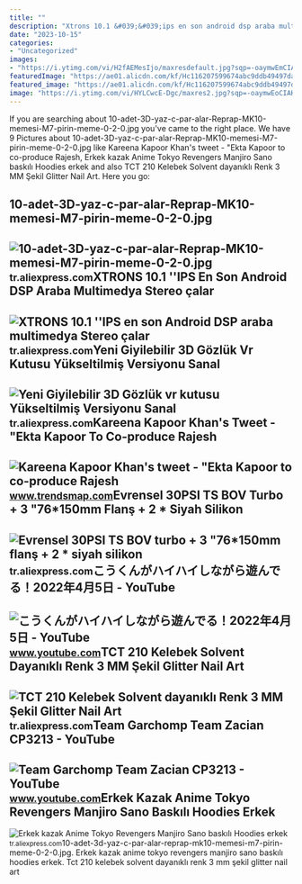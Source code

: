 ```yaml
---
title: ""
description: "Xtrons 10.1 &#039;&#039;ips en son android dsp araba multimedya stereo çalar"
date: "2023-10-15"
categories:
- "Uncategorized"
images:
- "https://i.ytimg.com/vi/H2fAEMesIjo/maxresdefault.jpg?sqp=-oaymwEmCIAKENAF8quKqQMa8AEB-AH-CYAC0AWKAgwIABABGGUgXyhTMA8=&amp;rs=AOn4CLCJYSghky0o-ilndxvg6fCYAda1ug"
featuredImage: "https://ae01.alicdn.com/kf/Hc116207599674abc9ddb49497da5f71fW/XTRONS-10-1-IPS-en-son-Android-DSP-araba-multimedya-Stereo-alar-Nissan-x-trail-i.jpg"
featured_image: "https://ae01.alicdn.com/kf/Hc116207599674abc9ddb49497da5f71fW/XTRONS-10-1-IPS-en-son-Android-DSP-araba-multimedya-Stereo-alar-Nissan-x-trail-i.jpg"
image: "https://i.ytimg.com/vi/HYLCwcE-Dgc/maxres2.jpg?sqp=-oaymwEoCIAKENAF8quKqQMcGADwAQH4AYwCgALgA4oCDAgAEAEYRSBHKGUwDw==&amp;rs=AOn4CLC_ulBvmvqa2cf2uT56Qfk3FCYaDA"
---
```


If you are searching about 10-adet-3D-yaz-c-par-alar-Reprap-MK10-memesi-M7-pirin-meme-0-2-0.jpg you've came to the right place. We have 9 Pictures about 10-adet-3D-yaz-c-par-alar-Reprap-MK10-memesi-M7-pirin-meme-0-2-0.jpg like Kareena Kapoor Khan's tweet - "Ekta Kapoor to co-produce Rajesh, Erkek kazak Anime Tokyo Revengers Manjiro Sano baskılı Hoodies erkek and also TCT 210 Kelebek Solvent dayanıklı Renk 3 MM Şekil Glitter Nail Art. Here you go:

10-adet-3D-yaz-c-par-alar-Reprap-MK10-memesi-M7-pirin-meme-0-2-0.jpg
--------------------------------------------------------------------

 ![10-adet-3D-yaz-c-par-alar-Reprap-MK10-memesi-M7-pirin-meme-0-2-0.jpg](https://ae01.alicdn.com/kf/HTB1DrQqbPgy_uJjSZLeq6yPlFXam/10-adet-3D-yaz-c-par-alar-Reprap-MK10-memesi-M7-pirin-meme-0-2-0.jpg) <small>tr.aliexpress.com</small>XTRONS 10.1 ''IPS En Son Android DSP Araba Multimedya Stereo çalar
------------------------------------------------------------------

 ![XTRONS 10.1 ''IPS en son Android DSP araba multimedya Stereo çalar](https://ae01.alicdn.com/kf/Hc116207599674abc9ddb49497da5f71fW/XTRONS-10-1-IPS-en-son-Android-DSP-araba-multimedya-Stereo-alar-Nissan-x-trail-i.jpg) <small>tr.aliexpress.com</small>Yeni Giyilebilir 3D Gözlük Vr Kutusu Yükseltilmiş Versiyonu Sanal
-----------------------------------------------------------------

 ![Yeni Giyilebilir 3D Gözlük vr kutusu Yükseltilmiş Versiyonu Sanal](https://ae01.alicdn.com/kf/HTB1XaV6RFXXXXcXXVXXq6xXFXXXW/Yeni-Giyilebilir-3D-G-zl-k-vr-kutusu-Y-kseltilmi-Versiyonu-Sanal-Ger-eklik-3D-Video.jpg) <small>tr.aliexpress.com</small>Kareena Kapoor Khan's Tweet - "Ekta Kapoor To Co-produce Rajesh
---------------------------------------------------------------

 ![Kareena Kapoor Khan's tweet - "Ekta Kapoor to co-produce Rajesh](https://pbs.twimg.com/media/Fcyada8X0AANSFu.jpg) <small>www.trendsmap.com</small>Evrensel 30PSI TS BOV Turbo + 3 "76\*150mm Flanş + 2 \* Siyah Silikon
---------------------------------------------------------------------

 ![Evrensel 30PSI TS BOV turbo + 3 "76*150mm flanş + 2 * siyah silikon](https://ae01.alicdn.com/kf/HTB10_MEbfjsK1Rjy1Xaq6zispXaw/Evrensel-30PSI-TS-BOV-turbo-3-76-150mm-flan-2-siyah-silikon-hortumlar-4-kelep-eleri.jpg) <small>tr.aliexpress.com</small>こうくんがハイハイしながら遊んでる！2022年4月5日 - YouTube
-------------------------------------

 ![こうくんがハイハイしながら遊んでる！2022年4月5日 - YouTube](https://i.ytimg.com/vi/H2fAEMesIjo/maxresdefault.jpg?sqp=-oaymwEmCIAKENAF8quKqQMa8AEB-AH-CYAC0AWKAgwIABABGGUgXyhTMA8=&rs=AOn4CLCJYSghky0o-ilndxvg6fCYAda1ug) <small>www.youtube.com</small>TCT 210 Kelebek Solvent Dayanıklı Renk 3 MM Şekil Glitter Nail Art
------------------------------------------------------------------

 ![TCT 210 Kelebek Solvent dayanıklı Renk 3 MM Şekil Glitter Nail Art](https://ae01.alicdn.com/kf/HTB18YpwXozrK1RjSspmq6AOdFXaZ/TCT-210-Kelebek-Solvent-dayan-kl-Renk-3-MM-ekil-Glitter-Nail-Art-Dekorasyon-T-rnak.jpg) <small>tr.aliexpress.com</small>Team Garchomp Team Zacian CP3213 - YouTube
------------------------------------------

 ![Team Garchomp Team Zacian CP3213 - YouTube](https://i.ytimg.com/vi/HYLCwcE-Dgc/maxres2.jpg?sqp=-oaymwEoCIAKENAF8quKqQMcGADwAQH4AYwCgALgA4oCDAgAEAEYRSBHKGUwDw==&rs=AOn4CLC_ulBvmvqa2cf2uT56Qfk3FCYaDA) <small>www.youtube.com</small>Erkek Kazak Anime Tokyo Revengers Manjiro Sano Baskılı Hoodies Erkek
--------------------------------------------------------------------

 ![Erkek kazak Anime Tokyo Revengers Manjiro Sano baskılı Hoodies erkek](https://ae01.alicdn.com/kf/H8707f4de063046baa983bfba7a2b404aK/Erkek-kazak-Anime-Tokyo-Revengers-Manjiro-Sano-bask-l-Hoodies-erkek-kad-n-boy-yuvarlak-boyun.jpg) <small>tr.aliexpress.com</small>10-adet-3d-yaz-c-par-alar-reprap-mk10-memesi-m7-pirin-meme-0-2-0.jpg. Erkek kazak anime tokyo revengers manjiro sano baskılı hoodies erkek. Tct 210 kelebek solvent dayanıklı renk 3 mm şekil glitter nail art
